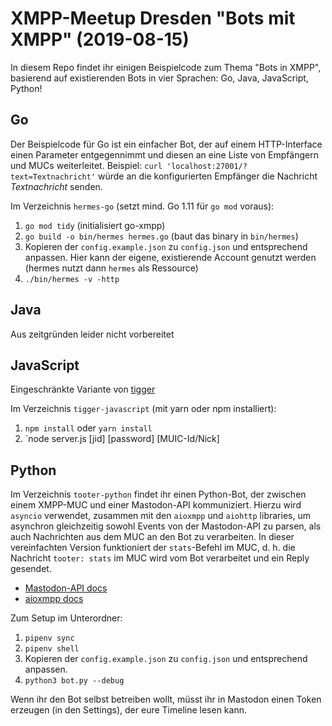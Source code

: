 # XMPP-Meetup Dresden "Bots mit XMPP" (2019-08-15)

In diesem Repo findet ihr einigen Beispielcode zum Thema "Bots in XMPP", basierend auf existierenden Bots in vier Sprachen: Go, Java, JavaScript, Python!

## Go

Der Beispielcode für Go ist ein einfacher Bot, der auf einem HTTP-Interface einen Parameter entgegennimmt und diesen an eine Liste von Empfängern und MUCs weiterleitet. Beispiel: `curl 'localhost:27001/?text=Textnachricht'` würde an die konfigurierten Empfänger die Nachricht *Textnachricht* senden.

Im Verzeichnis `hermes-go` (setzt mind. Go 1.11 für `go mod` voraus):

  1. `go mod tidy` (initialisiert go-xmpp)
  2. `go build -o bin/hermes hermes.go` (baut das binary in `bin/hermes`)
  3. Kopieren der `config.example.json` zu `config.json` und entsprechend anpassen. Hier kann der eigene, existierende Account genutzt werden (hermes nutzt dann `hermes` als Ressource)
  3. `./bin/hermes -v -http`

## Java
Aus zeitgründen leider nicht vorbereitet

## JavaScript

Eingeschränkte Variante von [tigger](https://github.com/astro/tigger/)

Im Verzeichnis `tigger-javascript` (mit yarn oder npm installiert):

  1. `npm install` oder `yarn install`
  2. `node server.js [jid] [password] [MUIC-Id/Nick]

## Python

Im Verzeichnis `tooter-python` findet ihr einen Python-Bot, der zwischen einem XMPP-MUC und einer Mastodon-API kommuniziert. Hierzu wird `asyncio` verwendet, zusammen mit den `aioxmpp` und `aiohttp` libraries, um asynchron gleichzeitig sowohl Events von der Mastodon-API zu parsen, als auch Nachrichten aus dem MUC an den Bot zu verarbeiten. In dieser vereinfachten Version funktioniert der `stats`-Befehl im MUC, d. h. die Nachricht `tooter: stats` im MUC wird vom Bot verarbeitet und ein Reply gesendet.

  * [Mastodon-API docs](https://docs.joinmastodon.org/api)
  * [aioxmpp docs](https://docs.zombofant.net/aioxmpp/0.10/)

Zum Setup im Unterordner:

  1. `pipenv sync`
  2. `pipenv shell`
  3. Kopieren der `config.example.json` zu `config.json` und entsprechend anpassen.
  4. `python3 bot.py --debug`

Wenn ihr den Bot selbst betreiben wollt, müsst ihr in Mastodon einen Token erzeugen (in den Settings), der eure Timeline lesen kann.
